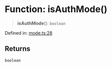 # Function: isAuthMode()

> **isAuthMode**(): `boolean`

Defined in: [mode.ts:28](https://github.com/vernak2539/figma-plugin-helpers/blob/main/src/mode.ts#L28)

## Returns

`boolean`
